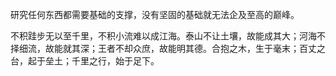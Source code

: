 研究任何东西都需要基础的支撑，没有坚固的基础就无法企及至高的巅峰。

不积跬步无以至千里，不积小流难以成江海。泰山不让土壤，故能成其大；河海不择细流，故能就其深；王者不却众庶，故能明其德。合抱之木，生于毫末；百丈之台，起于垒土；千里之行，始于足下。